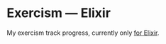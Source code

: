 # Exercism — Elixir

My exercism track progress, currently only [for Elixir](https://exercism.org/tracks/elixir).
